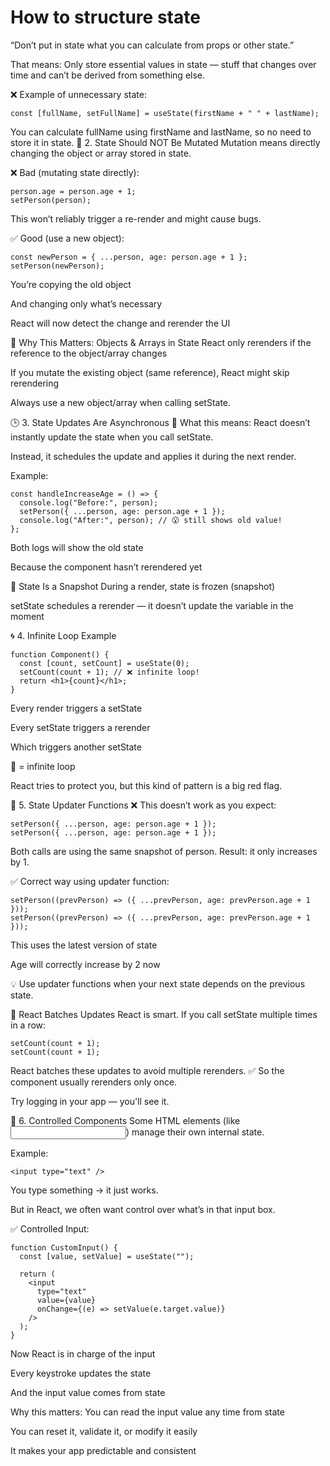 # How to structure state
“Don’t put in state what you can calculate from props or other state.”

That means:
Only store essential values in state — stuff that changes over time and can’t be derived from something else.

❌ Example of unnecessary state:
```
const [fullName, setFullName] = useState(firstName + " " + lastName);
```
You can calculate fullName using firstName and lastName, so no need to store it in state.
🚫 2. State Should NOT Be Mutated
Mutation means directly changing the object or array stored in state.

❌ Bad (mutating state directly):
```
person.age = person.age + 1;
setPerson(person);
```
This won’t reliably trigger a re-render and might cause bugs.

✅ Good (use a new object):
```
const newPerson = { ...person, age: person.age + 1 };
setPerson(newPerson);
```
You’re copying the old object

And changing only what’s necessary

React will now detect the change and rerender the UI

🧩 Why This Matters: Objects & Arrays in State
React only rerenders if the reference to the object/array changes

If you mutate the existing object (same reference), React might skip rerendering

Always use a new object/array when calling setState.

🕒 3. State Updates Are Asynchronous
🤯 What this means:
React doesn’t instantly update the state when you call setState.

Instead, it schedules the update and applies it during the next render.

Example:
```
const handleIncreaseAge = () => {
  console.log("Before:", person);
  setPerson({ ...person, age: person.age + 1 });
  console.log("After:", person); // 😮 still shows old value!
};
```
Both logs will show the old state

Because the component hasn’t rerendered yet

🧠 State Is a Snapshot
During a render, state is frozen (snapshot)

setState schedules a rerender — it doesn’t update the variable in the moment

🌀 4. Infinite Loop Example
```
function Component() {
  const [count, setCount] = useState(0);
  setCount(count + 1); // ❌ infinite loop!
  return <h1>{count}</h1>;
}
```
Every render triggers a setState

Every setState triggers a rerender

Which triggers another setState

🔁 = infinite loop

React tries to protect you, but this kind of pattern is a big red flag.

🔁 5. State Updater Functions
❌ This doesn’t work as you expect:
```
setPerson({ ...person, age: person.age + 1 });
setPerson({ ...person, age: person.age + 1 });
```
Both calls are using the same snapshot of person. Result: it only increases by 1.

✅ Correct way using updater function:
```
setPerson((prevPerson) => ({ ...prevPerson, age: prevPerson.age + 1 }));
setPerson((prevPerson) => ({ ...prevPerson, age: prevPerson.age + 1 }));
```
This uses the latest version of state

Age will correctly increase by 2 now

💡 Use updater functions when your next state depends on the previous state.

🚀 React Batches Updates
React is smart. If you call setState multiple times in a row:
```
setCount(count + 1);
setCount(count + 1);
```
React batches these updates to avoid multiple rerenders.
✅ So the component usually rerenders only once.

Try logging in your app — you'll see it.

🧮 6. Controlled Components
Some HTML elements (like <input>) manage their own internal state.

Example:
```
<input type="text" />
```
You type something → it just works.

But in React, we often want control over what’s in that input box.

✅ Controlled Input:
```
function CustomInput() {
  const [value, setValue] = useState("");

  return (
    <input
      type="text"
      value={value}
      onChange={(e) => setValue(e.target.value)}
    />
  );
}
```
Now React is in charge of the input

Every keystroke updates the state

And the input value comes from state

Why this matters:
You can read the input value any time from state

You can reset it, validate it, or modify it easily

It makes your app predictable and consistent
